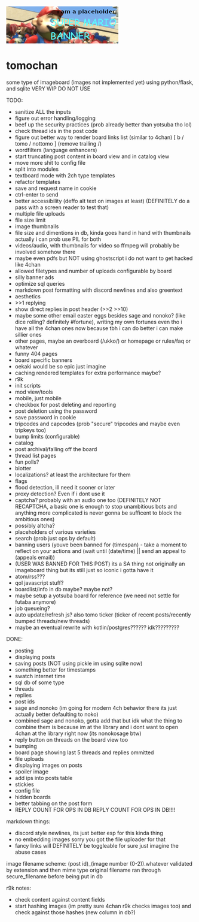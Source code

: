 ![silly mario banner that says "i am a placeholder: SUPER MARIO BANNER" and the picture is a bunch of fucked up marios in gm_construct](static/banners/placeholderbanner.png)
# tomochan

some type of imageboard (images not implemented yet) using python/flask, and sqlite
VERY WIP DO NOT USE

TODO:
- sanitize ALL the inputs
- figure out error handling/logging
- beef up the security practices (prob already better than yotsuba tho lol)
- check thread ids in the post code
- figure out better way to render board links list (similar to 4chan) [ b / tomo / nottomo ] (remove trailing /)
- wordfilters (language enhancers)
- start truncating post content in board view and in catalog view
- move more shit to config file
- split into modules
- textboard mode with 2ch type templates
- refactor templates
- save and request name in cookie
- ctrl-enter to send
- better accessibility (deffo alt text on images at least) (DEFINITELY do a pass with a screen reader to test that)
- multiple file uploads
- file size limit
- image thumbnails
- file size and dimentions in db, kinda goes hand in hand with thumbnails actually i can prob use PIL for both
- videos/audio, with thumbnails for video so ffmpeg will probably be involved somehow there
- maybe even pdfs but NOT using ghostscript i do not want to get hacked like 4chan
- allowed filetypes and number of uploads configurable by board
- silly banner ads
- optimize sql queries
- markdown post formatting with discord newlines and also greentext
- aesthetics
- \>\>1 replying
- show direct replies in post header (\>\>2 \>\>10)
- maybe some other email easter eggs besides sage and nonoko? (like dice rolling? definitely #fortune), writing my own fortunes even tho i have all the 4chan ones now because tbh i can do better i can make sillier ones
- other pages, maybe an overboard (/ukko/) or homepage or rules/faq or whatever
- funny 404 pages
- board specific banners
- oekaki would be so epic just imagine
- caching rendered templates for extra performance maybe?
- r9k
- init scripts
- mod view/tools
- mobile, just mobile
- checkbox for post deleting and reporting
- post deletion using the password
- save password in cookie
- tripcodes and capcodes (prob "secure" tripcodes and maybe even tripkeys too)
- bump limits (configurable)
- catalog
- post archival/falling off the board
- thread list pages
- fun polls?
- blotter
- localizations? at least the architecture for them
- flags
- flood detection, ill need it sooner or later
- proxy detection? Even if i dont use it
- captcha? probably with an audio one too (DEFINITELY NOT RECAPTCHA, a basic one is enough to stop unambitious bots and anything more complicated is never gonna be sufficent to block the ambitious ones)
- possibly altcha?
- placeholders of various varieties
- search (prob just ops by default)
- banning users (youve been banned for (timespan) - take a moment to reflect on your actions and (wait until (date/time) || send an appeal to (appeals email))
- (USER WAS BANNED FOR THIS POST) its a SA thing not originally an imageboard thing but its still just so iconic i gotta have it
- atom/rss???
- qol javascript stuff?
- boardlist/info in db maybe? maybe not?
- maybe setup a yotsuba board for reference (we need not settle for futaba anymore)
- job queueing?
- auto update/refresh js? also tomo ticker (ticker of recent posts/recently bumped threads/new threads)
- maybe an eventual rewrite with kotlin/postgres?????? idk?????????

DONE:
- posting
- displaying posts
- saving posts (NOT using pickle im using sqlite now)
- something better for timestamps
- swatch internet time
- sql db of some type
- threads
- replies
- post ids
- sage and nonoko (im going for modern 4ch behavior there its just actually better defaulting to noko)
- combined sage and nonoko, gotta add that but idk what the thing to combine them is because im at the library and i dont want to open 4chan at the library right now (its nonokosage btw)
- reply button on threads on the board view too
- bumping
- board page showing last 5 threads and replies ommitted
- file uploads
- displaying images on posts
- spoiler image
- add ips into posts table
- stickies
- config file
- hidden boards
- better tabbing on the post form
- REPLY COUNT FOR OPS IN DB REPLY COUNT FOR OPS IN DB!!!!


markdown things:
- discord style newlines, its just better esp for this kinda thing
- no embedding images sorry you got the file uploader for that
- fancy links will DEFINITELY be toggleable for sure just imagine the abuse cases

image filename scheme:
(post id)_(image number (0-2)).whatever
validated by extension and then mime type
original filename ran through secure_filename before being put in db


r9k notes:
- check content against content fields
- start hashing images (im pretty sure 4chan r9k checks images too) and check against those hashes (new column in db?)